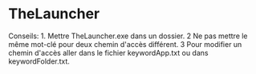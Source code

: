 # TheLauncher

Conseils: 
	1. Mettre TheLauncher.exe dans un dossier.
	2 Ne pas mettre le même mot-clé pour deux chemin d'accès différent.
	3 Pour modifier un chemin d'accès aller dans le fichier keywordApp.txt ou dans keywordFolder.txt.
